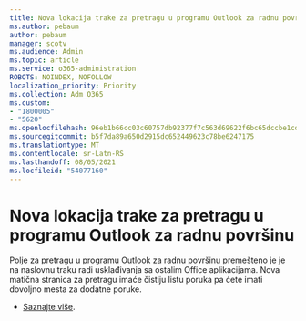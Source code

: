```yaml
---
title: Nova lokacija trake za pretragu u programu Outlook za radnu površinu
ms.author: pebaum
author: pebaum
manager: scotv
ms.audience: Admin
ms.topic: article
ms.service: o365-administration
ROBOTS: NOINDEX, NOFOLLOW
localization_priority: Priority
ms.collection: Adm_O365
ms.custom:
- "1800005"
- "5620"
ms.openlocfilehash: 96eb1b66cc03c60757db92377f7c563d69622f6bc65dccbe1cdaba03a8872ff8
ms.sourcegitcommit: b5f7da89a650d2915dc652449623c78be6247175
ms.translationtype: MT
ms.contentlocale: sr-Latn-RS
ms.lasthandoff: 08/05/2021
ms.locfileid: "54077160"
---
```

# <a name="new-location-of-the-search-bar-in-outlook-desktop"></a>Nova lokacija trake za pretragu u programu Outlook za radnu površinu

Polje za pretragu u programu Outlook za radnu površinu premešteno je je na naslovnu traku radi usklađivanja sa ostalim Office aplikacijama. Nova matična stranica za pretragu imaće čistiju listu poruka pa ćete imati dovoljno mesta za dodatne poruke.
- [Saznajte više](https://support.microsoft.com/en-us/office/96fee452-80cd-492d-a35c-5c37584b416b).
